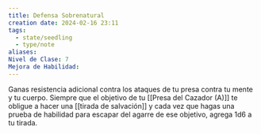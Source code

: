 ```yaml
---
title: Defensa Sobrenatural
creation date: 2024-02-16 23:11
tags:
  - state/seedling
  - type/note
aliases: 
Nivel de Clase: 7
Mejora de Habilidad:
---
```

Ganas resistencia adicional contra los ataques de tu presa contra tu mente y tu cuerpo. Siempre que el objetivo de tu [[Presa del Cazador (A)]] te obligue a hacer una [[tirada de salvación]] y cada vez que hagas una prueba de habilidad para escapar del agarre de ese objetivo, agrega 1d6 a tu tirada.




